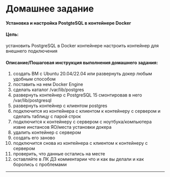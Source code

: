 
Домашнее задание
============================
#### Установка и настройка PostgteSQL в контейнере Docker

#### Цель:
установить PostgreSQL в Docker контейнере
настроить контейнер для внешнего подключения

#### Описание/Пошаговая инструкция выполнения домашнего задания:
1. создать ВМ с Ubuntu 20.04/22.04 или развернуть докер любым удобным способом
2. поставить на нем Docker Engine
3. сделать каталог /var/lib/postgres
4. развернуть контейнер с PostgreSQL 15 смонтировав в него /var/lib/postgresql
5. развернуть контейнер с клиентом postgres
6. подключится из контейнера с клиентом к контейнеру с сервером и сделать таблицу с парой строк
7. подключится к контейнеру с сервером с ноутбука/компьютера извне инстансов ЯО/места установки докера
8. удалить контейнер с сервером
9. создать его заново
10. подключится снова из контейнера с клиентом к контейнеру с сервером
11. проверить, что данные остались на месте
12. оставляйте в ЛК ДЗ комментарии что и как вы делали и как боролись с проблемами

------------------------------------


